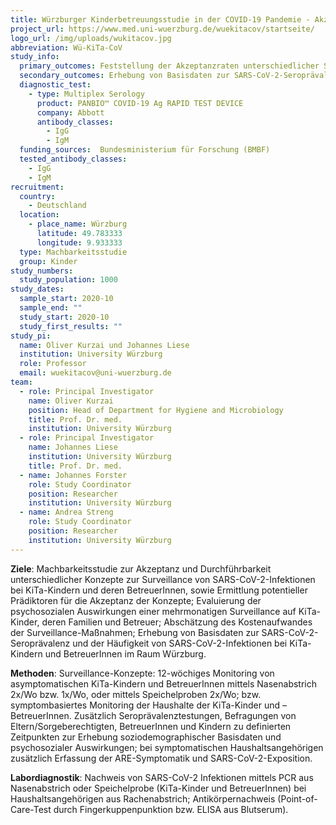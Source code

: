 ```yaml
---
title: Würzburger Kinderbetreuungsstudie in der COVID-19 Pandemie - Akzeptanz unterschiedlicher Surveillance-Protokolle zur frühzeitigen Detektion von SARS-CoV-2-Infektionen und deren Ausbreitung in Kinderbetreuungseinrichtungen
project_url: https://www.med.uni-wuerzburg.de/wuekitacov/startseite/
logo_url: /img/uploads/wukitacov.jpg
abbreviation: Wü-KiTa-CoV
study_info:
  primary_outcomes: Feststellung der Akzeptanzraten unterschiedlicher Surveillance-Maßnahmen zur Detektion von SARS-CoV-2 Infektionen bei KiTa-Kindern, KiTa-Personal und Haushaltangehörigen; Nachweis von SARS-CoV-2 Infektionen mittels PCR aus Nasenabstrich oder Speichelprobe (KiTa-Kinder und BetreuerInnen), bei Haushaltsangehörigen aus Rachenabstrich; 
  secondary_outcomes: Erhebung von Basisdaten zur SARS-CoV-2-Seroprävalenz und der Häufigkeit von SARS-CoV-2-Infektionen bei KiTa-Kindern und BetreuerInnen im Raum Würzburg (Point-of-Care-Test durch Fingerkuppenpunktion bzw. ELISA aus Blutserum); Anteil positiver serologischer Test und positiver PCR-Tests.
  diagnostic_test:
    - type: Multiplex Serology 
      product: PANBIO™ COVID-19 Ag RAPID TEST DEVICE
      company: Abbott
      antibody_classes:
        - IgG
        - IgM
  funding_sources:  Bundesministerium für Forschung (BMBF)
  tested_antibody_classes:
    - IgG
    - IgM
recruitment:
  country:
    - Deutschland
  location:
    - place_name: Würzburg
      latitude: 49.783333
      longitude: 9.933333
  type: Machbarkeitsstudie
  group: Kinder
study_numbers:
  study_population: 1000
study_dates:
  sample_start: 2020-10
  sample_end: ""
  study_start: 2020-10
  study_first_results: ""
study_pi:
  name: Oliver Kurzai und Johannes Liese
  institution: University Würzburg
  role: Professor
  email: wuekitacov@uni-wuerzburg.de
team:
  - role: Principal Investigator
    name: Oliver Kurzai
    position: Head of Department for Hygiene and Microbiology
    title: Prof. Dr. med.
    institution: University Würzburg
  - role: Principal Investigator
    name: Johannes Liese
    institution: University Würzburg
    title: Prof. Dr. med.
  - name: Johannes Forster
    role: Study Coordinator
    position: Researcher
    institution: University Würzburg
  - name: Andrea Streng
    role: Study Coordinator
    position: Researcher
    institution: University Würzburg
---
```


**Ziele**: Machbarkeitsstudie zur Akzeptanz und Durchführbarkeit unterschiedlicher Konzepte zur Surveillance von SARS-CoV-2-Infektionen bei KiTa-Kindern und deren BetreuerInnen, sowie Ermittlung potentieller Prädiktoren für die Akzeptanz der Konzepte; Evaluierung der psychosozialen Auswirkungen einer mehrmonatigen Surveillance auf KiTa-Kinder, deren Familien und Betreuer; Abschätzung des Kostenaufwandes der Surveillance-Maßnahmen; Erhebung von Basisdaten zur SARS-CoV-2-Seroprävalenz und der Häufigkeit von SARS-CoV-2-Infektionen bei KiTa-Kindern und BetreuerInnen im Raum Würzburg.

**Methoden**: Surveillance-Konzepte: 12-wöchiges Monitoring von asymptomatischen KiTa-Kindern und BetreuerInnen mittels Nasenabstrich 2x/Wo bzw. 1x/Wo, oder mittels Speichelproben 2x/Wo; bzw. symptombasiertes Monitoring der Haushalte der KiTa-Kinder und –BetreuerInnen. Zusätzlich Seroprävalenztestungen, Befragungen von Eltern/Sorgeberechtigten, BetreuerInnen und Kindern zu definierten Zeitpunkten zur Erhebung soziodemographischer Basisdaten und psychosozialer Auswirkungen; bei symptomatischen Haushaltsangehörigen zusätzlich Erfassung der ARE-Symptomatik und SARS-CoV-2-Exposition. 

**Labordiagnostik**: Nachweis von SARS-CoV-2 Infektionen mittels PCR aus Nasenabstrich oder Speichelprobe (KiTa-Kinder und BetreuerInnen) bei Haushaltsangehörigen aus Rachenabstrich; Antikörpernachweis (Point-of-Care-Test durch Fingerkuppenpunktion bzw. ELISA aus Blutserum).